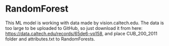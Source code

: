 # RandomForest

This ML model is working with data made by vision.caltech.edu.
The data is too large to be uploaded to GitHub, so just download it from here: https://data.caltech.edu/records/65de6-vp158, and place CUB_200_2011 folder and attributes.txt to RandomForests.
